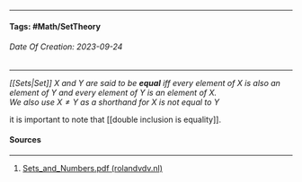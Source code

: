 __________________________________________________________________________
#### **Tags:** #Math/SetTheory
###### *Date Of Creation: 2023-09-24*
__________________________________________________________________________

*[[Sets|Set]] $X$ and $Y$ are said to be **equal** iff every element of $X$ is also an element of $Y$ and every element of $Y$ is an element of $X$.*  
*We also use $X \not = Y$ as a shorthand for $X$ is not equal to $Y$*

it is important to note that [[double inclusion is equality]].
#### Sources
__________________________________________________________________________
1. [Sets_and_Numbers.pdf (rolandvdv.nl)](https://www.rolandvdv.nl/Sets_and_Numbers.pdf)